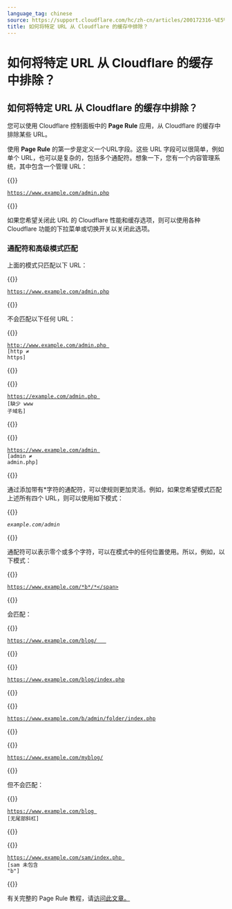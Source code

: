 ```yaml
---
language_tag: chinese
source: https://support.cloudflare.com/hc/zh-cn/articles/200172316-%E5%A6%82%E4%BD%95%E5%B0%86%E7%89%B9%E5%AE%9A-URL-%E4%BB%8E-Cloudflare-%E7%9A%84%E7%BC%93%E5%AD%98%E4%B8%AD%E6%8E%92%E9%99%A4-
title: 如何将特定 URL 从 Cloudflare 的缓存中排除？
---
```


# 如何将特定 URL 从 Cloudflare 的缓存中排除？

## 如何将特定 URL 从 Cloudflare 的缓存中排除？

您可以使用 Cloudflare 控制面板中的 **Page Rule** 应用，从 Cloudflare 的缓存中排除某些 URL。

使用 **Page Rule** 的第一步是定义一个URL字段。这些 URL 字段可以很简单，例如单个 URL，也可以是复杂的，包括多个通配符。想象一下，您有一个内容管理系统，其中包含一个管理 URL：


{{<raw>}}<pre class="CodeBlock CodeBlock-with-rows CodeBlock-scrolls-horizontally CodeBlock-is-light-in-light-theme CodeBlock--language-txt" language="txt"><code><span class="CodeBlock--rows"><span class="CodeBlock--rows-content"><span class="CodeBlock--row"><span class="CodeBlock--row-indicator"></span><div class="CodeBlock--row-content"><span class="CodeBlock--token-plain">https://www.example.com/admin.php</span></div></span></span></span></code></pre>{{</raw>}}

如果您希望关闭此 URL 的 Cloudflare 性能和缓存选项，则可以使用各种 Cloudflare 功能的下拉菜单或切换开关以关闭此选项。

### 通配符和高级模式匹配

上面的模式只匹配以下 URL：


{{<raw>}}<pre class="CodeBlock CodeBlock-with-rows CodeBlock-scrolls-horizontally CodeBlock-is-light-in-light-theme CodeBlock--language-txt" language="txt"><code><span class="CodeBlock--rows"><span class="CodeBlock--rows-content"><span class="CodeBlock--row"><span class="CodeBlock--row-indicator"></span><div class="CodeBlock--row-content"><span class="CodeBlock--token-plain">https://www.example.com/admin.php</span></div></span></span></span></code></pre>{{</raw>}}

不会匹配以下任何 URL：


{{<raw>}}<pre class="CodeBlock CodeBlock-with-rows CodeBlock-scrolls-horizontally CodeBlock-is-light-in-light-theme CodeBlock--language-txt" language="txt"><code><span class="CodeBlock--rows"><span class="CodeBlock--rows-content"><span class="CodeBlock--row"><span class="CodeBlock--row-indicator"></span><div class="CodeBlock--row-content"><span class="CodeBlock--token-plain">http://www.example.com/admin.php  [http ≠ https]</span></div></span></span></span></code></pre>{{</raw>}}


{{<raw>}}<pre class="CodeBlock CodeBlock-with-rows CodeBlock-scrolls-horizontally CodeBlock-is-light-in-light-theme CodeBlock--language-txt" language="txt"><code><span class="CodeBlock--rows"><span class="CodeBlock--rows-content"><span class="CodeBlock--row"><span class="CodeBlock--row-indicator"></span><div class="CodeBlock--row-content"><span class="CodeBlock--token-plain">https://example.com/admin.php  [缺少 www 子域名]</span></div></span></span></span></code></pre>{{</raw>}}


{{<raw>}}<pre class="CodeBlock CodeBlock-with-rows CodeBlock-scrolls-horizontally CodeBlock-is-light-in-light-theme CodeBlock--language-txt" language="txt"><code><span class="CodeBlock--rows"><span class="CodeBlock--rows-content"><span class="CodeBlock--row"><span class="CodeBlock--row-indicator"></span><div class="CodeBlock--row-content"><span class="CodeBlock--token-plain">https://www.example.com/admin  [admin ≠ admin.php]</span></div></span></span></span></code></pre>{{</raw>}}

通过添加带有\*字符的通配符，可以使规则更加灵活。例如，如果您希望模式匹配上述所有四个 URL，则可以使用如下模式：


{{<raw>}}<pre class="CodeBlock CodeBlock-with-rows CodeBlock-scrolls-horizontally CodeBlock-is-light-in-light-theme CodeBlock--language-txt" language="txt"><code><span class="CodeBlock--rows"><span class="CodeBlock--rows-content"><span class="CodeBlock--row"><span class="CodeBlock--row-indicator"></span><div class="CodeBlock--row-content"><span class="CodeBlock--token-plain">*example.com/admin*</span></div></span></span></span></code></pre>{{</raw>}}

通配符可以表示零个或多个字符，可以在模式中的任何位置使用。所以，例如，以下模式：


{{<raw>}}<pre class="CodeBlock CodeBlock-with-rows CodeBlock-scrolls-horizontally CodeBlock-is-light-in-light-theme CodeBlock--language-txt" language="txt"><code><span class="CodeBlock--rows"><span class="CodeBlock--rows-content"><span class="CodeBlock--row"><span class="CodeBlock--row-indicator"></span><div class="CodeBlock--row-content"><span class="CodeBlock--token-plain">https://www.example.com/*b*/*</span></div></span></span></span></code></pre>{{</raw>}}

会匹配：


{{<raw>}}<pre class="CodeBlock CodeBlock-with-rows CodeBlock-scrolls-horizontally CodeBlock-is-light-in-light-theme CodeBlock--language-txt" language="txt"><code><span class="CodeBlock--rows"><span class="CodeBlock--rows-content"><span class="CodeBlock--row"><span class="CodeBlock--row-indicator"></span><div class="CodeBlock--row-content"><span class="CodeBlock--token-plain">https://www.example.com/blog/   </span></div></span></span></span></code></pre>{{</raw>}}


{{<raw>}}<pre class="CodeBlock CodeBlock-with-rows CodeBlock-scrolls-horizontally CodeBlock-is-light-in-light-theme CodeBlock--language-txt" language="txt"><code><span class="CodeBlock--rows"><span class="CodeBlock--rows-content"><span class="CodeBlock--row"><span class="CodeBlock--row-indicator"></span><div class="CodeBlock--row-content"><span class="CodeBlock--token-plain">https://www.example.com/blog/index.php</span></div></span></span></span></code></pre>{{</raw>}}


{{<raw>}}<pre class="CodeBlock CodeBlock-with-rows CodeBlock-scrolls-horizontally CodeBlock-is-light-in-light-theme CodeBlock--language-txt" language="txt"><code><span class="CodeBlock--rows"><span class="CodeBlock--rows-content"><span class="CodeBlock--row"><span class="CodeBlock--row-indicator"></span><div class="CodeBlock--row-content"><span class="CodeBlock--token-plain">https://www.example.com/b/admin/folder/index.php</span></div></span></span></span></code></pre>{{</raw>}}


{{<raw>}}<pre class="CodeBlock CodeBlock-with-rows CodeBlock-scrolls-horizontally CodeBlock-is-light-in-light-theme CodeBlock--language-txt" language="txt"><code><span class="CodeBlock--rows"><span class="CodeBlock--rows-content"><span class="CodeBlock--row"><span class="CodeBlock--row-indicator"></span><div class="CodeBlock--row-content"><span class="CodeBlock--token-plain">https://www.example.com/myblog/</span></div></span></span></span></code></pre>{{</raw>}}

但不会匹配：   


{{<raw>}}<pre class="CodeBlock CodeBlock-with-rows CodeBlock-scrolls-horizontally CodeBlock-is-light-in-light-theme CodeBlock--language-txt" language="txt"><code><span class="CodeBlock--rows"><span class="CodeBlock--rows-content"><span class="CodeBlock--row"><span class="CodeBlock--row-indicator"></span><div class="CodeBlock--row-content"><span class="CodeBlock--token-plain">https://www.example.com/blog  [无尾部斜杠]   </span></div></span></span></span></code></pre>{{</raw>}}


{{<raw>}}<pre class="CodeBlock CodeBlock-with-rows CodeBlock-scrolls-horizontally CodeBlock-is-light-in-light-theme CodeBlock--language-txt" language="txt"><code><span class="CodeBlock--rows"><span class="CodeBlock--rows-content"><span class="CodeBlock--row"><span class="CodeBlock--row-indicator"></span><div class="CodeBlock--row-content"><span class="CodeBlock--token-plain">https://www.example.com/sam/index.php  [sam 未包含 &quot;b&quot;]</span></div></span></span></span></code></pre>{{</raw>}}

有关完整的 Page Rule 教程，请[访问此文章。](https://support.cloudflare.com/entries/22576178-Is-there-a-tutorial-for-PageRules-)

